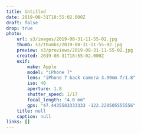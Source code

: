 ```yaml
---
title: Untitled
date: 2019-08-31T18:55:02.000Z
draft: false
drop: true
photo:
    url: s3/images/2019-08-31-11-55-02.jpg
    thumb: s3/thumbs/2019-08-31-11-55-02.jpg
    preview: s3/previews/2019-08-31-11-55-02.jpg
    created: 2019-08-31T18:55:02.000Z
    exif:
        make: Apple
        model: "iPhone 7"
        lens: "iPhone 7 back camera 3.99mm f/1.8"
        iso: 40
        aperture: 1.8
        shutter_speed: 1/17
        focal_length: "4.0 mm"
        gps: "47.4435583333333 -122.220505555556"
    title: null
    caption: null
links: []
---
```

